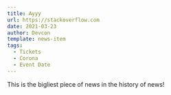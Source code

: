 ```yaml
---
title: Ayyy
url: https://stackoverflow.com
date: 2021-03-23
author: Devcon
template: news-item
tags:
  - Tickets
  - Corona
  - Event Date
---
```


This is the bigliest piece of news in the history of news!
